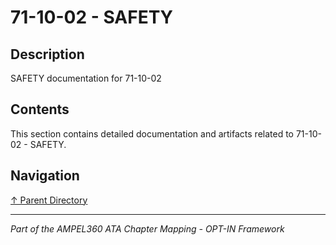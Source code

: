 # 71-10-02 - SAFETY

## Description

SAFETY documentation for 71-10-02

## Contents

This section contains detailed documentation and artifacts related to 71-10-02 - SAFETY.

## Navigation

[↑ Parent Directory](../README.md)

---

*Part of the AMPEL360 ATA Chapter Mapping - OPT-IN Framework*
